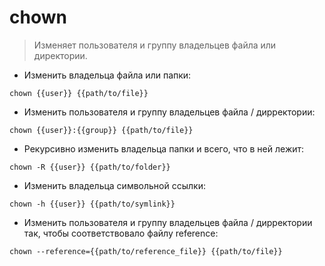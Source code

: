 # chown

> Изменяет пользователя и группу владельцев файла или директории.

- Изменить владельца файла или папки:

`chown {{user}} {{path/to/file}}`

- Изменить пользователя и группу владельцев файла / дирректории:

`chown {{user}}:{{group}} {{path/to/file}}`

- Рекурсивно изменить владельца папки и всего, что в ней лежит:

`chown -R {{user}} {{path/to/folder}}`

- Изменить владельца символьной ссылки:

`chown -h {{user}} {{path/to/symlink}}`

- Изменить пользователя и группу владельцев файла / дирректории так, чтобы соответствовало файлу reference:

`chown --reference={{path/to/reference_file}} {{path/to/file}}`
